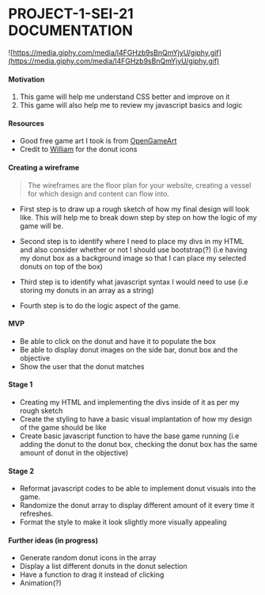 # PROJECT-1-SEI-21 DOCUMENTATION

![https://media.giphy.com/media/l4FGHzb9sBnQmYjyU/giphy.gif](https://media.giphy.com/media/l4FGHzb9sBnQmYjyU/giphy.gif)

#### Motivation

1. This game will help me understand CSS better and improve on it
2. This game will also help me to review my javascript basics and logic

#### Resources

- Good free game art I took is from [OpenGameArt](https://opengameart.org/)
 - Credit to [William](https://opengameart.org/content/donut-pack) for the donut icons


#### Creating a wireframe 

> The wireframes are the floor plan for your website, creating a vessel for which design and content can flow into.

- First step is to draw up a rough sketch of how my final design will look like. This will help me to break down step by step on how the logic of my game will be. 

- Second step is to identify where I need to place my divs in my HTML and also consider whether or not I should use bootstrap(?) (i.e having my donut box as a background image so that I can place my selected donuts on top of the box)

- Third step is to identify what javascript syntax I would need to use (i.e storing my donuts in an array as a string)

- Fourth step is to do the logic aspect of the game.

#### MVP

- Be able to click on the donut and have it to populate the box
-	Be able to display donut images on the side bar, donut box and the objective
- Show the user that the donut matches

#### Stage 1

- Creating my HTML and implementing the divs inside of it as per my rough sketch
- Create the styling to have a basic visual implantation of how my design of the game should be like
- Create basic javascript function to have the base game running (i.e adding the donut to the donut box, checking the donut box has the same amount of donut in the objective)

#### Stage 2

- Reformat javascript codes to be able to implement donut visuals into the game.
- Randomize the donut array to display different amount of it every time it refreshes.
- Format the style to make it look slightly more visually appealing

#### Further ideas (in progress)
- Generate random donut icons in the array
- Display a list different donuts in the donut selection
- Have a function to drag it instead of clicking
- Animation(?)